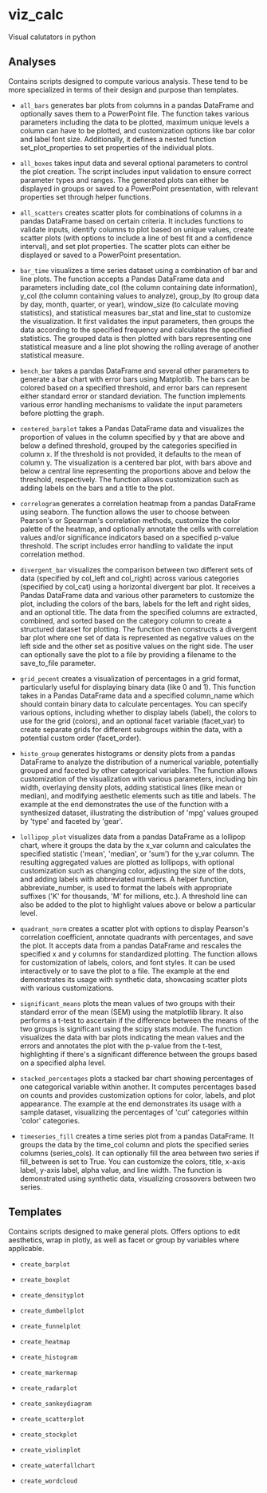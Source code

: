 # viz_calc
 Visual calutators in python

## Analyses
Contains scripts designed to compute various analysis. These tend to be more specialized in terms of their design and purpose than templates.

- `all_bars` generates bar plots from columns in a pandas DataFrame and optionally saves them to a PowerPoint file. The function takes various parameters including the data to be plotted, maximum unique levels a column can have to be plotted, and customization options like bar color and label font size. Additionally, it defines a nested function set_plot_properties to set properties of the individual plots.

- `all_boxes` takes input data and several optional parameters to control the plot creation. The script includes input validation to ensure correct parameter types and ranges. The generated plots can either be displayed in groups or saved to a PowerPoint presentation, with relevant properties set through helper functions.

- `all_scatters` creates scatter plots for combinations of columns in a pandas DataFrame based on certain criteria. It includes functions to validate inputs, identify columns to plot based on unique values, create scatter plots (with options to include a line of best fit and a confidence interval), and set plot properties. The scatter plots can either be displayed or saved to a PowerPoint presentation.

- `bar_time` visualizes a time series dataset using a combination of bar and line plots. The function accepts a Pandas DataFrame data and parameters including date_col (the column containing date information), y_col (the column containing values to analyze), group_by (to group data by day, month, quarter, or year), window_size (to calculate moving statistics), and statistical measures bar_stat and line_stat to customize the visualization. It first validates the input parameters, then groups the data according to the specified frequency and calculates the specified statistics. The grouped data is then plotted with bars representing one statistical measure and a line plot showing the rolling average of another statistical measure.

- `bench_bar` takes a pandas DataFrame and several other parameters to generate a bar chart with error bars using Matplotlib. The bars can be colored based on a specified threshold, and error bars can represent either standard error or standard deviation. The function implements various error handling mechanisms to validate the input parameters before plotting the graph.

- `centered_barplot` takes a Pandas DataFrame data and visualizes the proportion of values in the column specified by y that are above and below a defined threshold, grouped by the categories specified in column x. If the threshold is not provided, it defaults to the mean of column y. The visualization is a centered bar plot, with bars above and below a central line representing the proportions above and below the threshold, respectively. The function allows customization such as adding labels on the bars and a title to the plot.

- `correlogram` generates a correlation heatmap from a pandas DataFrame using seaborn. The function allows the user to choose between Pearson's or Spearman's correlation methods, customize the color palette of the heatmap, and optionally annotate the cells with correlation values and/or significance indicators based on a specified p-value threshold. The script includes error handling to validate the input correlation method.

- `divergent_bar` visualizes the comparison between two different sets of data (specified by col_left and col_right) across various categories (specified by col_cat) using a horizontal divergent bar plot. It receives a Pandas DataFrame data and various other parameters to customize the plot, including the colors of the bars, labels for the left and right sides, and an optional title. The data from the specified columns are extracted, combined, and sorted based on the category column to create a structured dataset for plotting. The function then constructs a divergent bar plot where one set of data is represented as negative values on the left side and the other set as positive values on the right side. The user can optionally save the plot to a file by providing a filename to the save_to_file parameter.

- `grid_pecent` creates a visualization of percentages in a grid format, particularly useful for displaying binary data (like 0 and 1). This function takes in a Pandas DataFrame data and a specified column_name which should contain binary data to calculate percentages. You can specify various options, including whether to display labels (label), the colors to use for the grid (colors), and an optional facet variable (facet_var) to create separate grids for different subgroups within the data, with a potential custom order (facet_order).

- `histo_group` generates histograms or density plots from a pandas DataFrame to analyze the distribution of a numerical variable, potentially grouped and faceted by other categorical variables. The function allows customization of the visualization with various parameters, including bin width, overlaying density plots, adding statistical lines (like mean or median), and modifying aesthetic elements such as title and labels. The example at the end demonstrates the use of the function with a synthesized dataset, illustrating the distribution of 'mpg' values grouped by 'type' and faceted by 'gear'.

- `lollipop_plot` visualizes data from a pandas DataFrame as a lollipop chart, where it groups the data by the x_var column and calculates the specified statistic ('mean', 'median', or 'sum') for the y_var column. The resulting aggregated values are plotted as lollipops, with optional customization such as changing color, adjusting the size of the dots, and adding labels with abbreviated numbers. A helper function, abbreviate_number, is used to format the labels with appropriate suffixes ('K' for thousands, 'M' for millions, etc.). A threshold line can also be added to the plot to highlight values above or below a particular level.

- `quadrant_norm` creates a scatter plot with options to display Pearson's correlation coefficient, annotate quadrants with percentages, and save the plot. It accepts data from a pandas DataFrame and rescales the specified x and y columns for standardized plotting. The function allows for customization of labels, colors, and font styles. It can be used interactively or to save the plot to a file. The example at the end demonstrates its usage with synthetic data, showcasing scatter plots with various customizations.

- `significant_means` plots the mean values of two groups with their standard error of the mean (SEM) using the matplotlib library. It also performs a t-test to ascertain if the difference between the means of the two groups is significant using the scipy stats module. The function visualizes the data with bar plots indicating the mean values and the errors and annotates the plot with the p-value from the t-test, highlighting if there's a significant difference between the groups based on a specified alpha level.

- `stacked_percentages` plots a stacked bar chart showing percentages of one categorical variable within another. It computes percentages based on counts and provides customization options for color, labels, and plot appearance. The example at the end demonstrates its usage with a sample dataset, visualizing the percentages of 'cut' categories within 'color' categories.

- `timeseries_fill` creates a time series plot from a pandas DataFrame. It groups the data by the time_col column and plots the specified series columns (series_cols). It can optionally fill the area between two series if fill_between is set to True. You can customize the colors, title, x-axis label, y-axis label, alpha value, and line width. The function is demonstrated using synthetic data, visualizing crossovers between two series.

## Templates
Contains scripts designed to make general plots. Offers options to edit aesthetics, wrap in plotly, as well as facet or group by variables where applicable.

- `create_barplot`

- `create_boxplot`

- `create_densityplot`

- `create_dumbellplot`

- `create_funnelplot`

- `create_heatmap`

- `create_histogram`

- `create_markermap`

- `create_radarplot`

- `create_sankeydiagram`

- `create_scatterplot`

- `create_stockplot`

- `create_violinplot`

- `create_waterfallchart`

- `create_wordcloud`
